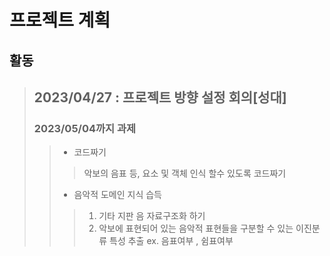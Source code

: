 # 프로젝트 계획
## 활동
> ## 2023/04/27 : 프로젝트 방향 설정 회의[성대]
> ### 2023/05/04까지 과제
>> * 코드짜기
>>> 악보의 음표 등, 요소 및 객체 인식 할수 있도록 코드짜기
>> * 음악적 도메인 지식 습득
>>> 1. 기타 지판 음 자료구조화 하기
>>> 2. 악보에 표현되어 있는 음악적 표현들을 구분할 수 있는 이진분류 특성 추출 ex. 음표여부 , 쉼표여부

